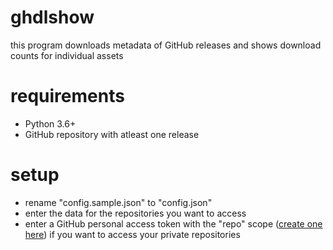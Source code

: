 # ghdlshow
this program downloads metadata of GitHub releases and shows download counts for individual assets
# requirements
- Python 3.6+
- GitHub repository with atleast one release
# setup
- rename "config.sample.json" to "config.json"
- enter the data for the repositories you want to access
- enter a GitHub personal access token with the "repo" scope ([create one here](https://github.com/settings/tokens "create one here")) if you want to access your private repositories